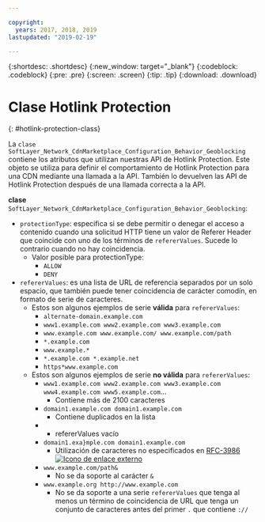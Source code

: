 ```yaml
---

copyright:
  years: 2017, 2018, 2019
lastupdated: "2019-02-19"

---
```


{:shortdesc: .shortdesc}
{:new_window: target="_blank"}
{:codeblock: .codeblock}
{:pre: .pre}
{:screen: .screen}
{:tip: .tip}
{:download: .download}

# Clase Hotlink Protection
{: #hotlink-protection-class}

La `clase SoftLayer_Network_CdnMarketplace_Configuration_Behavior_Geoblocking` contiene los atributos que utilizan nuestras API de Hotlink Protection. Este objeto se utiliza para definir el comportamiento de Hotlink Protection para una CDN mediante una llamada a la API.  También lo devuelven las API de Hotlink Protection después de una llamada correcta a la API.

**clase** `SoftLayer_Network_CdnMarketplace_Configuration_Behavior_Geoblocking`:

* `protectionType`: especifica si se debe permitir o denegar el acceso a contenido cuando una solicitud HTTP tiene un valor de Referer Header que coincide con uno de los términos de `refererValues`. Sucede lo contrario cuando no hay coincidencia.
  * Valor posible para protectionType:
    * `ALLOW`
    * `DENY`
* `refererValues`: es una lista de URL de referencia separados por un solo espacio, que también puede tener coincidencia de carácter comodín, en formato de serie de caracteres.
  * Estos son algunos ejemplos de serie **válida** para `refererValues`:
    * `alternate-domain.example.com`
    * `www1.example.com www2.example.com www3.example.com`
    * `www.example.com www.example.com/ www.example.com/path`
    * `*.example.com`
    * `www.example.*`
    * `*.example.com *.example.net`
    * `https*www.example.com`
  * Estos son algunos ejemplos de serie **no válida** para `refererValues`:
    * `www1.example.com www2.example.com www3.example.com www4.example.com www5.example.com`...
      * Contiene más de 2100 caracteres
    * `domain1.example.com domain1.example.com`
      * Contiene duplicados en la lista
    * ` `
      * refererValues vacío
    * `domain1.exa}mple.com domain1.example.com`
      * Utilización de caracteres no especificados en [RFC-3986 ![Icono de enlace externo](../../icons/launch-glyph.svg "Icono de enlace externo")](https://tools.ietf.org/html/rfc3986#section-2)
    * `www.example.com/path&`
      * No se da soporte al carácter `&`
    * `www.example.org http://www.example.com`
      * No se da soporte a una serie `refererValues` que tenga al menos un término de coincidencia de URL que tenga un conjunto de caracteres antes del primer `.` que contiene `://`
